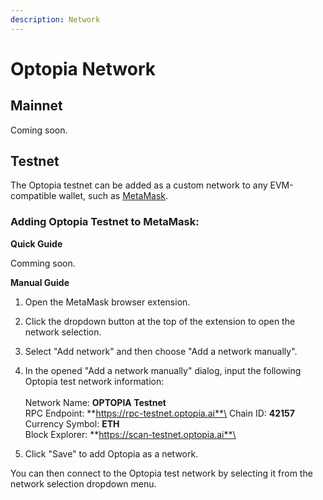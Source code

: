 ```yaml
---
description: Network
---
```


# Optopia Network

## **Mainnet**

Coming soon.

## **Testnet**

The Optopia testnet can be added as a custom network to any EVM-compatible wallet, such as [MetaMask](https://metamask.io/).

### **Adding Optopia Testnet to MetaMask:**

**Quick Guide**

Comming soon.

**Manual Guide**

1. Open the MetaMask browser extension.
2. Click the dropdown button at the top of the extension to open the network selection.
3. Select "Add network" and then choose "Add a network manually".
4. In the opened "Add a network manually" dialog, input the following Optopia test network information: \
   \
   Network Name: **OPTOPIA Testnet** \
   RPC Endpoint: **https://rpc-testnet.optopia.ai**\
   Chain ID: **42157** \
   Currency Symbol: **ETH** \
   Block Explorer: **https://scan-testnet.optopia.ai**\

5. Click "Save" to add Optopia as a network.

You can then connect to the Optopia test network by selecting it from the network selection dropdown menu.

